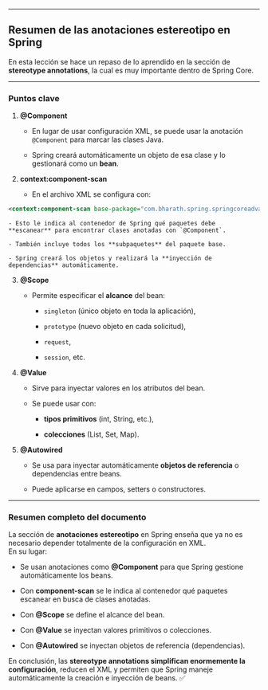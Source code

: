 
---

## Resumen de las **anotaciones estereotipo** en Spring

En esta lección se hace un repaso de lo aprendido en la sección de **stereotype annotations**, la cual es muy importante dentro de Spring Core.

---

### Puntos clave

1. **@Component**
    
    - En lugar de usar configuración XML, se puede usar la anotación `@Component` para marcar las clases Java.
        
    - Spring creará automáticamente un objeto de esa clase y lo gestionará como un **bean**.
        
2. **context:component-scan**
    
    - En el archivo XML se configura con:
        
```xml
<context:component-scan base-package="com.bharath.spring.springcoreadvanced.stereotype.annotations"/>
```
        
    - Esto le indica al contenedor de Spring qué paquetes debe **escanear** para encontrar clases anotadas con `@Component`.
        
    - También incluye todos los **subpaquetes** del paquete base.
        
    - Spring creará los objetos y realizará la **inyección de dependencias** automáticamente.
        
3. **@Scope**
    
    - Permite especificar el **alcance** del bean:
        
        - `singleton` (único objeto en toda la aplicación),
            
        - `prototype` (nuevo objeto en cada solicitud),
            
        - `request`,
            
        - `session`, etc.
            
4. **@Value**
    
    - Sirve para inyectar valores en los atributos del bean.
        
    - Se puede usar con:
        
        - **tipos primitivos** (int, String, etc.),
            
        - **colecciones** (List, Set, Map).
            
5. **@Autowired**
    
    - Se usa para inyectar automáticamente **objetos de referencia** o dependencias entre beans.
        
    - Puede aplicarse en campos, setters o constructores.
        

---

### Resumen completo del documento

La sección de **anotaciones estereotipo** en Spring enseña que ya no es necesario depender totalmente de la configuración en XML.  
En su lugar:

- Se usan anotaciones como **@Component** para que Spring gestione automáticamente los beans.
    
- Con **component-scan** se le indica al contenedor qué paquetes escanear en busca de clases anotadas.
    
- Con **@Scope** se define el alcance del bean.
    
- Con **@Value** se inyectan valores primitivos o colecciones.
    
- Con **@Autowired** se inyectan objetos de referencia (dependencias).
    

En conclusión, las **stereotype annotations simplifican enormemente la configuración**, reducen el XML y permiten que Spring maneje automáticamente la creación e inyección de beans. ✅